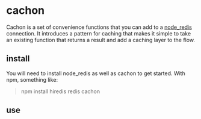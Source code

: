# cachon

Cachon is a set of convenience functions that you can add to a [node_redis](https://github.com/mranney/node_redis) connection. It introduces a pattern for caching that makes it simple to take an existing function that returns a result and add a caching layer to the flow.

## install

You will need to install node_redis as well as cachon to get started. With npm, something like:

> npm install hiredis redis cachon

## use

